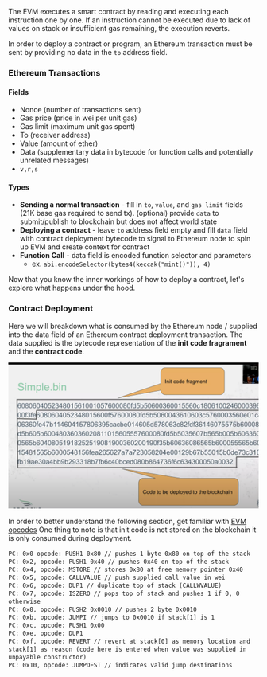 The EVM executes a smart contract by reading and executing each instruction one by one. If an instruction cannot be executed due to lack of values on stack or insufficient gas remaining, the execution reverts.

In order to deploy a contract or program, an Ethereum transaction must be sent by providing no data in the `to` address field.

### Ethereum Transactions

#### Fields 
- Nonce (number of transactions sent)
- Gas price (price in wei per unit gas)
- Gas limit (maximum unit gas spent)
- To (receiver address)
- Value (amount of ether)
- Data (supplementary data in bytecode for function calls and potentially unrelated messages)
- `v,r,s`

#### Types 
- **Sending a normal transaction** - fill in `to`, `value`, and `gas limit` fields (21K base gas required to send tx). (optional) provide `data` to submit/publish to blockchain but does not affect world state
- **Deploying a contract** - leave `to` address field empty and fill `data` field with contract deployment bytecode to signal to Ethereum node to spin up EVM and create context for contract 
- **Function Call** - data field is encoded function selector and parameters
	- ex. `abi.encodeSelector(bytes4(keccak("mint()")), 4)`

Now that you know the inner workings of how to deploy a contract, let's explore what happens under the hood.

### Contract Deployment

Here we will breakdown what is consumed by the Ethereum node / supplied into the data field of an Ethereum contract deployment transaction. The data supplied is the bytecode representation of the **init code fragrament** and the **contract code**.

![](assets/init-code.png)

In order to better understand the following section, get familiar with [EVM opcodes](https://www.evm.codes/) One thing to note is that init code is not stored on the blockchain it is only consumed during deployment.

```solidity
PC: 0x0 opcode: PUSH1 0x80 // pushes 1 byte 0x80 on top of the stack
PC: 0x2, opcode: PUSH1 0x40 // pushes 0x40 on top of the stack
PC: 0x4, opcode: MSTORE // stores 0x80 at free memory pointer 0x40
PC: Ox5, opcode: CALLVALUE // push supplied call value in wei
PC: 0x6, opcode: DUP1 // duplicate top of stack (CALLWVALUE)
PC: 0x7, opcode: ISZERO // pops top of stack and pushes 1 if 0, 0 otherwise
PC: 0x8, opcode: PUSH2 0x0010 // pushes 2 byte 0x0010
PC: 0xb, opcode: JUMPI // jumps to 0x0010 if stack[1] is 1 
PC: 0xc, opcode: PUSH1 0x00 
PC: 0xe, opcode: DUP1 
PC: 0xf, opcode: REVERT // revert at stack[0] as memory location and stack[1] as reason (code here is entered when value was supplied in unpayable constructor)
PC: 0x10, opcode: JUMPDEST // indicates valid jump destinations
```
